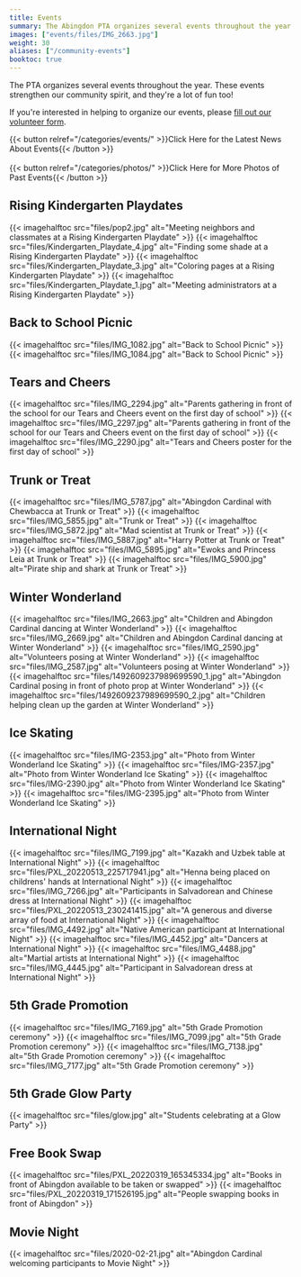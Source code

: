 ```yaml
---
title: Events
summary: The Abingdon PTA organizes several events throughout the year.
images: ["events/files/IMG_2663.jpg"]
weight: 30
aliases: ["/community-events"]
booktoc: true
---
```


The PTA organizes several events throughout the year. These events strengthen our community spirit, and they're a lot of fun too!

If you're interested in helping to organize our events, please [fill out our volunteer form](https://docs.google.com/forms/d/e/1FAIpQLSf50HFDkNfDxP5VfE2LzsxKbUPZdmRGQTeNEUhXkU_qLCLWZQ/viewform?usp=sf_link).

{{< button relref="/categories/events/" >}}Click Here for the Latest News About Events{{< /button >}}<br><br>
{{< button relref="/categories/photos/" >}}Click Here for More Photos of Past Events{{< /button >}}

## Rising Kindergarten Playdates

{{< imagehalftoc src="files/pop2.jpg" alt="Meeting neighbors and classmates at a Rising Kindergarten Playdate" >}}
{{< imagehalftoc src="files/Kindergarten_Playdate_4.jpg" alt="Finding some shade at a Rising Kindergarten Playdate" >}}
{{< imagehalftoc src="files/Kindergarten_Playdate_3.jpg" alt="Coloring pages at a Rising Kindergarten Playdate" >}}
{{< imagehalftoc src="files/Kindergarten_Playdate_1.jpg" alt="Meeting administrators at a Rising Kindergarten Playdate" >}}

## Back to School Picnic

{{< imagehalftoc src="files/IMG_1082.jpg" alt="Back to School Picnic" >}}
{{< imagehalftoc src="files/IMG_1084.jpg" alt="Back to School Picnic" >}}

## Tears and Cheers

{{< imagehalftoc src="files/IMG_2294.jpg" alt="Parents gathering in front of the school for our Tears and Cheers event on the first day of school" >}}
{{< imagehalftoc src="files/IMG_2297.jpg" alt="Parents gathering in front of the school for our Tears and Cheers event on the first day of school" >}}
{{< imagehalftoc src="files/IMG_2290.jpg" alt="Tears and Cheers poster for the first day of school" >}}

## Trunk or Treat

{{< imagehalftoc src="files/IMG_5787.jpg" alt="Abingdon Cardinal with Chewbacca at Trunk or Treat" >}}
{{< imagehalftoc src="files/IMG_5855.jpg" alt="Trunk or Treat" >}}
{{< imagehalftoc src="files/IMG_5872.jpg" alt="Mad scientist at Trunk or Treat" >}}
{{< imagehalftoc src="files/IMG_5887.jpg" alt="Harry Potter at Trunk or Treat" >}}
{{< imagehalftoc src="files/IMG_5895.jpg" alt="Ewoks and Princess Leia at Trunk or Treat" >}}
{{< imagehalftoc src="files/IMG_5900.jpg" alt="Pirate ship and shark at Trunk or Treat" >}}

## Winter Wonderland

{{< imagehalftoc src="files/IMG_2663.jpg" alt="Children and Abingdon Cardinal dancing at Winter Wonderland" >}}
{{< imagehalftoc src="files/IMG_2669.jpg" alt="Children and Abingdon Cardinal dancing at Winter Wonderland" >}}
{{< imagehalftoc src="files/IMG_2590.jpg" alt="Volunteers posing at Winter Wonderland" >}}
{{< imagehalftoc src="files/IMG_2587.jpg" alt="Volunteers posing at Winter Wonderland" >}}
{{< imagehalftoc src="files/1492609237989699590_1.jpg" alt="Abingdon Cardinal posing in front of photo prop at Winter Wonderland" >}}
{{< imagehalftoc src="files/1492609237989699590_2.jpg" alt="Children helping clean up the garden at Winter Wonderland" >}}

## Ice Skating

{{< imagehalftoc src="files/IMG-2353.jpg" alt="Photo from Winter Wonderland Ice Skating" >}}
{{< imagehalftoc src="files/IMG-2357.jpg" alt="Photo from Winter Wonderland Ice Skating" >}}
{{< imagehalftoc src="files/IMG-2390.jpg" alt="Photo from Winter Wonderland Ice Skating" >}}
{{< imagehalftoc src="files/IMG-2395.jpg" alt="Photo from Winter Wonderland Ice Skating" >}}

## International Night

{{< imagehalftoc src="files/IMG_7199.jpg" alt="Kazakh and Uzbek table at International Night" >}}
{{< imagehalftoc src="files/PXL_20220513_225717941.jpg" alt="Henna being placed on childrens' hands at International Night" >}}
{{< imagehalftoc src="files/IMG_7266.jpg" alt="Participants in Salvadorean and Chinese dress at International Night" >}}
{{< imagehalftoc src="files/PXL_20220513_230241415.jpg" alt="A generous and diverse array of food at International Night" >}}
{{< imagehalftoc src="files/IMG_4492.jpg" alt="Native American participant at International Night" >}}
{{< imagehalftoc src="files/IMG_4452.jpg" alt="Dancers at International Night" >}}
{{< imagehalftoc src="files/IMG_4488.jpg" alt="Martial artists at International Night" >}}
{{< imagehalftoc src="files/IMG_4445.jpg" alt="Participant in Salvadorean dress at International Night" >}}

## 5th Grade Promotion

{{< imagehalftoc src="files/IMG_7169.jpg" alt="5th Grade Promotion ceremony" >}}
{{< imagehalftoc src="files/IMG_7099.jpg" alt="5th Grade Promotion ceremony" >}}
{{< imagehalftoc src="files/IMG_7138.jpg" alt="5th Grade Promotion ceremony" >}}
{{< imagehalftoc src="files/IMG_7177.jpg" alt="5th Grade Promotion ceremony" >}}

## 5th Grade Glow Party

{{< imagehalftoc src="files/glow.jpg" alt="Students celebrating at a Glow Party" >}}

## Free Book Swap

{{< imagehalftoc src="files/PXL_20220319_165345334.jpg" alt="Books in front of Abingdon available to be taken or swapped" >}}
{{< imagehalftoc src="files/PXL_20220319_171526195.jpg" alt="People swapping books in front of Abingdon" >}}

## Movie Night

{{< imagehalftoc src="files/2020-02-21.jpg" alt="Abingdon Cardinal welcoming participants to Movie Night" >}}